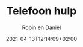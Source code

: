 ---
title: "Telefoon hulp"
author: "Robin en Daniël"
date: 2021-04-13T12:14:09+02:00
type: "pages"
layout: "telefoons"
---